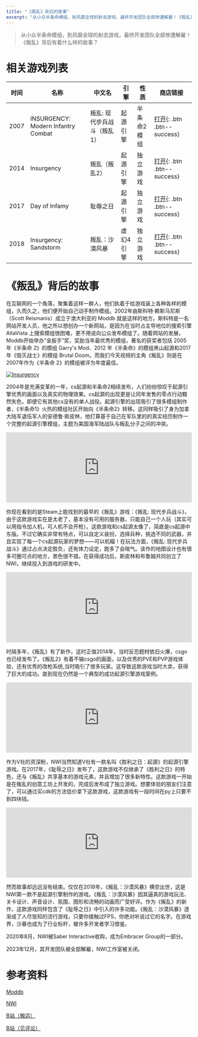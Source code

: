 ```yaml
---
title: "《叛乱》背后的故事"
excerpt: "从小众半条命模组，到风靡全球的射击游戏，最终开发团队全部惨遭解雇！《叛乱》背后有着什么样的故事？"
---
```


> 从小众半条命模组，到风靡全球的射击游戏，最终开发团队全部惨遭解雇！《叛乱》背后有着什么样的故事？

# 相关游戏列表

| 时间 | 名称                               | 中文名                      | 引擎      | 性质        | 商店链接                                                     |
| ---- | ---------------------------------- | --------------------------- | --------- | ----------- | ------------------------------------------------------------ |
| 2007 | INSURGENCY: Modern Infantry Combat | 叛乱: 现代步兵战斗（叛乱1） | 起源引擎  | 半条命2模组 | [打开](https://store.steampowered.com/app/17700/){: .btn .btn--success} |
| 2014 | Insurgency                         | 叛乱（叛乱2）               | 起源引擎  | 独立游戏    | [打开](https://store.steampowered.com/app/222880/){: .btn .btn--success} |
| 2017 | Day of Infamy                      | 耻辱之日                    | 起源引擎  | 独立游戏    | [打开](https://store.steampowered.com/app/447820/){: .btn .btn--success} |
| 2018 | Insurgency: Sandstorm              | 叛乱：沙漠风暴              | 虚幻4引擎 | 独立游戏    | [打开](https://store.steampowered.com/app/581320/){: .btn .btn--success} |

# 《叛乱》背后的故事

在互联网的一个角落，聚集着这样一群人，他们执着于给游戏装上各种各样的模组，久而久之，他们便开始自己动手制作模组。2002年由斯科特·赖斯马尼斯（Scott Reismanis）成立于澳大利亚的 Moddb 就是这样的地方。斯科特是一名网站开发人员，他之所以想创办一个新网站，是因为在当时占主导地位的搜索引擎 AltaVista 上搜索模组很困难，更不用说向公众发布模组了。随着网站的发展，Moddb开始举办“金扳手”奖，奖励当年最优秀的模组，著名的获奖者包括 2005 年《半条命 2》的模组 Garry's Mod、2012 年《半条命》的模组黑山起源和2017年《毁灭战士》的模组 Brutal Doom。而我们今天视频的主角《叛乱》则是在2007年作为《半条命 2》的模组被评为年度最佳。

<a href="https://www.moddb.com/mods/insurgency" title="View Insurgency on ModDB"><img src="https://button.moddb.com/popularity/medium/mods/3622.png" alt="Insurgency"></a>

2004年是充满变革的一年，cs起源和半条命2相续发布，人们纷纷惊叹于起源引擎优秀的画面以及真实的物理效果。cs起源的出现更是让同年发售的零点行动黯然失色，即便它有其他cs没有的单人战役。起源引擎的出现吸引了很多模组制作者，《半条命1》火热的模组社区开始向《半条命2》转移。这同样吸引了身为加拿大陆军退伍军人的安德鲁·斯皮林，他打算基于自己在军队里的的真实经历制作一个完整的起源引擎模组，主题为美国海军陆战队与叛乱分子之间的冲突。

<iframe src="https://store.steampowered.com/widget/17700/" frameborder="0" style="width: 100%; height: 190px;"></iframe>

你现在看到的是Steam上能找到的最早的《叛乱》游戏：《叛乱: 现代步兵战斗》，由于这款游戏实在是太老了，基本没有可用的服务器，只能自己一个人玩（其实可以用指令加人机，可人机不会开枪）。这款游戏和cs起源太像了，简直是cs起源中东版。不过它确实非常有特点，可以自定义装扮，选择兵种，挑选不同的武器，并且实现了每一个cs起源玩家的梦想——可以机瞄！在玩法方面，《叛乱: 现代步兵战斗》通过占点决定胜负，还有体力设定，跑多了会喘气。该作的地图设计也有很多可圈可点的地方，景色很不错。在获得成功后，斯皮林和布鲁姆共同创立了NWI，继续投入到游戏的研发中。

<iframe src="https://store.steampowered.com/widget/222880/" frameborder="0" style="width: 100%; height: 190px;"></iframe>

时隔多年，《叛乱》有了新作，这时正值2014年，当时反恐题材依旧火爆，csgo也已经发布了。《叛乱2》有着不输csgo的画面，以及优秀的PVE和PVP游戏体验，还有优秀的改枪系统,当时吸引了很多玩家。这导致这款游戏当时大卖，获得了巨大的成功。直到现在仍然是一个典型的成功起源引擎游戏案例。

<iframe src="https://store.steampowered.com/widget/447820/" frameborder="0" style="width: 100%; height: 190px;"></iframe>

作为V社的资深粉，NWI当然知道V社有一款名叫《胜利之日：起源》的起源引擎游戏。在2017年，《耻辱之日》发布了，这款游戏不仅继承了《胜利之日》的特色，还与《叛乱》共享基本的游戏元素，并且增加了很多新特性。这款游戏一开始是在叛乱的创意工坊上开发的，完成后发布成了独立游戏。想要体验的朋友们注意了，可以通过买cdk的方法低价拿下这款游戏，这款游戏有一段时间在py上只要不到四块钱。

<iframe src="https://store.steampowered.com/widget/581320/" frameborder="0" style="width: 100%; height: 190px;"></iframe>

然而故事却远远没有结束。仅仅在2018年，《叛乱：沙漠风暴》横空出世，这是NWI第一款不是起源引擎制作的游戏。《叛乱：沙漠风暴》因其逼真的游戏玩法、关卡设计、声音设计、氛围、图形和流畅的动画而广受好评。作为《叛乱》的新作，这款游戏同样包含了《耻辱之日》中引入的许多功能。《叛乱：沙漠风暴》逐渐成了人尽皆知的流行游戏，只要你接触过FPS，你绝对听说过它的名字。在游戏界，沙暴也成为了行业标杆，被许多开发者学习借鉴。

2020年8月，NWI被Saber Interactive收购，成为Embracer Group的一部分。

2023年12月，其开发团队被全部解雇，NWI工作室被关闭。

# 参考资料

[Moddb](https://en.wikipedia.org/wiki/Mod_DB)

[NWI](https://en.wikipedia.org/wiki/New_World_Interactive)

[B站（搬运）](https://www.bilibili.com/video/BV1fi4y1e7tG)

[B站（见评论）](https://www.bilibili.com/video/BV1jC4y1R763)
